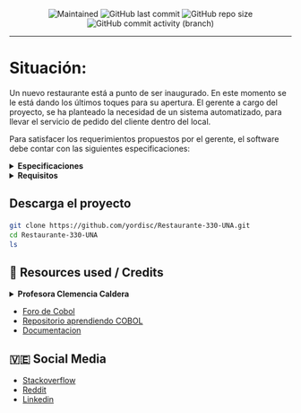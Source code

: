 <p align="center">
 
[//]: <> (site para ícones: https://shields.io/ )
 
<img alt="Maintained" src="https://img.shields.io/badge/Maintained%3F-Yes-green">
<img alt="GitHub last commit" src="https://img.shields.io/github/last-commit/yordisc/Restaurante-330-UNA">
<img alt="GitHub repo size" src="https://img.shields.io/github/repo-size/yordisc/Restaurante-330-UNA">
<img alt="GitHub commit activity (branch)" src="https://img.shields.io/github/commit-activity/y/yordisc/Restaurante-330-UNA">

<hr>

# Situación:
Un nuevo restaurante está a punto de ser inaugurado. En este momento se le está dando los últimos toques para su apertura. El gerente a cargo del proyecto, se ha planteado la necesidad de un sistema automatizado, para llevar el servicio de pedido del cliente dentro del local.

Para satisfacer los requerimientos propuestos por el gerente, el software debe contar con las siguientes especificaciones:

<details>
<summary><b>Especificaciones</b></summary>

### Carta del restaurante: 
Datos correspondientes a los diferentes tipos de platillos:
- Código
- Desayunos
- Entradas
- Ensaladas
- Contornos
- Carnes
- Pescados y Mariscos
- Bebidas

### Platillos por tipos: 
Datos sobre cada plato por tipo
- Código del platillo
- Descripción del platillo

### Meseros: Datos sobre los meseros que atienden.
- Nombre y Apellido
- Cédula

### Mesas numeradas: Datos sobre las mesas
- No. Mesa
- Mesero Asignado
- Cantidad de Mesas

### Pedidos: Datos de los pedidos realizados durante el día.
- Nº de pedido pre impreso en talonario
- Nº de mesa
- Nº de cédula del mesero
- Descripción del pedido
- Cantidad
- Precio Unitario
- Tipo de pago
- Importe
- Propina
- Enviado (s/n)

### El programa debe permitir realizar lo siguiente:
Registro y modificación de datos de:
- Meseros
- Pedidos
- Platillos
- Mesas

### Las siguientes consultas:
- Platillos disponibles
- Pedidos realizados por fecha
- Meseros con pedidos por Nº de Pedido
- Meseros ausentes

## ESPECIFICACIONES GENERALES PARA LA IMPLEMENTACIÓN:
El programa a realizar debe presentar un Menú con las opciones, descritas a continuación.

### 1) Carta del restaurante: 
Esta opción permite ingresar o modificar los datos de los tipos de platillos que se encuentran en la carta. La clave es el código asignado por tipo.

### 2) Platillos por tipos:
Esta opción permite ingresar o modificar los datos de los diferentes platillos que conforman los tipos. La clave de acceso de cada platillo es el código asignado.

### 3) Registro de Meseros:
Esta opción permite ingresar o modificar los datos de los meseros. La clave de acceso será la cédula de cada mesero.

### 4) Registro de Mesas numeradas:
Esta opción permite ingresar o modificar los datos de las mesas que conforman el comedor. Su clave será el Nº de mesa.

### 5) Registro de Pedidos:
Esta opción permite ingresar, modificar o eliminar un pedido. Su clave será el No. de pedido.

### Consultas: El programa permitirá realizar las siguientes consultas:
- Platillos por tipos.
- Meseros ausentes o retirados por fecha
- Mesas atendidas por mesero y fecha
- Pedidos enviados y/o anulados por fecha
- Importe por pedidos y total por fecha

## Para la implementación se deberán diseñar los archivos para almacenar los datos de:
- CARTA DEL RESTAURANTE
- PLATILLOS POR TIPOS
- MESEROS
- MESAS
- PEDIDOS
</details>

<details>
<summary><b>Requisitos</b></summary>

El programa deberá controlar la integridad de los datos, realizando validaciones como:

- No permitirá registrar el mismo pedido por dos meseros
diferentes.
- No permitirá que una mesa sea atendida por un mesero diferente al asignado. Sin embargo, en caso de su ausencia deberá la gerencia tener la opción de reasignar la mesa. (Validación especial).

De acuerdo a las especificaciones dadas, aplique los conocimientos sobre la organización de archivos y elabore un programa en COBOL que satisfaga los requerimientos planteados y a su vez entregue un informe que contenga lo siguiente:

* Algoritmo del programa en pseudolenguaje Listado documentado del programa (FUENTE): en el encabezado de cada procedimiento, función o sección debe incluir un breve comentario del proceso que se realiza.
* Definición de las estructuras de datos utilizadas.
* Listado de los reportes (código fuente y salida de cada reporte).
</details>

## Descarga el proyecto
```bash
git clone https://github.com/yordisc/Restaurante-330-UNA.git
cd Restaurante-330-UNA
ls
```

## :100: Resources used / Credits 

<details>
  <summary><b>Profesora Clemencia Caldera</b></summary>
  
  * [Correo](mailto:clemenciacaldera@gmail.com)
  * [Web - Clemencia Caldera](https://asesoria-unidad-de-computacion.blogspot.com/)
  
  ![clc](https://raw.githubusercontent.com/yordisc/Restaurante-330-UNA/main/clc.png)
</details>

* [Foro de Cobol](cobolforo.es/)
* [Repositorio aprendiendo COBOL](https://github.com/HiroNakamura/aprendiendo-cobol/tree/master/temario)
* [Documentacion](https://devdocs.io/gnu_cobol/)

## :venezuela: Social Media 
* [Stackoverflow](https://stackoverflow.com/users/19875787/yordisc)
* [Reddit](https://www.reddit.com/user/yordiscujar)
* [Linkedin](https://www.linkedin.com/in/yordiscujar/)
